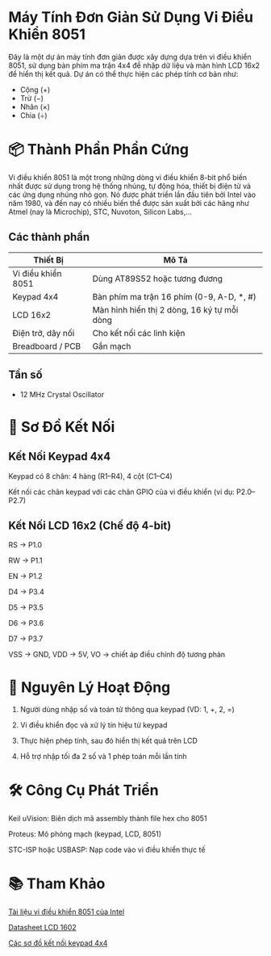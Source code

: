 # Máy Tính Đơn Giản Sử Dụng Vi Điều Khiển 8051
Đây là một dự án máy tính đơn giản được xây dựng dựa trên vi điều khiển 8051, sử dụng bàn phím ma trận 4x4 để nhập dữ liệu và màn hình LCD 16x2 để hiển thị kết quả. Dự án có thể thực hiện các phép tính cơ bản như:
- Cộng (+)
- Trừ (−)
- Nhân (×)
- Chia (÷)
# 📦 Thành Phần Phần Cứng
Vi điều khiển 8051 là một trong những dòng vi điều khiển 8-bit phổ biến nhất được sử dụng trong hệ thống nhúng, tự động hóa, thiết bị điện tử và các ứng dụng nhúng nhỏ gọn. Nó được phát triển lần đầu tiên bởi Intel vào năm 1980, và đến nay có nhiều biến thể được sản xuất bởi các hãng như Atmel (nay là Microchip), STC, Nuvoton, Silicon Labs,…

## Các thành phần
| Thiết Bị           | Mô Tả                                       |
| ------------------ | ------------------------------------------- |
| Vi điều khiển 8051 | Dùng AT89S52 hoặc tương đương               |
| Keypad 4x4         | Bàn phím ma trận 16 phím (0-9, A-D, \*, #)  |
| LCD 16x2           | Màn hình hiển thị 2 dòng, 16 ký tự mỗi dòng |
| Điện trở, dây nối  | Cho kết nối các linh kiện                   |
| Breadboard / PCB   | Gắn mạch                                    |

## Tần số
- 12 MHz Crystal Oscillator
# 🔌 Sơ Đồ Kết Nối
## Kết Nối Keypad 4x4
Keypad có 8 chân: 4 hàng (R1–R4), 4 cột (C1–C4)

Kết nối các chân keypad với các chân GPIO của vi điều khiển (ví dụ: P2.0–P2.7)
## Kết Nối LCD 16x2 (Chế độ 4-bit)
RS → P1.0

RW → P1.1

EN → P1.2

D4 → P3.4

D5 → P3.5

D6 → P3.6

D7 → P3.7

VSS → GND, VDD → 5V, VO → chiết áp điều chỉnh độ tương phản

# 🧾 Nguyên Lý Hoạt Động
1. Người dùng nhập số và toán tử thông qua keypad (VD: 1, +, 2, =)

2. Vi điều khiển đọc và xử lý tín hiệu từ keypad

3. Thực hiện phép tính, sau đó hiển thị kết quả trên LCD

4. Hỗ trợ nhập tối đa 2 số và 1 phép toán mỗi lần tính

# 🛠 Công Cụ Phát Triển
Keil uVision: Biên dịch mã assembly thành file hex cho 8051

Proteus: Mô phỏng mạch (keypad, LCD, 8051)

STC-ISP hoặc USBASP: Nạp code vào vi điều khiển thực tế

# 📚 Tham Khảo
[Tài liệu vi điều khiển 8051 của Intel](https://www.alldatasheet.com/view.jsp?Searchword=At89s52&gad_source=1&gad_campaignid=170327939&gbraid=0AAAAADcdDU-NQS6BKdJsWmEn4WiOAVgIA&gclid=Cj0KCQjw0erBBhDTARIsAKO8iqRABw4MM1R34fyiPTWJ92ijF3yuD07OgrMnrm-s3OCnfmoTCoslpCkaAlOzEALw_wcB)


[Datasheet LCD 1602](https://www.vishay.com/docs/37484/lcd016n002bcfhet.pdf)

[Các sơ đồ kết nối keypad 4x4](https://cdn.sparkfun.com/assets/f/f/a/5/0/DS-16038.pdf)
